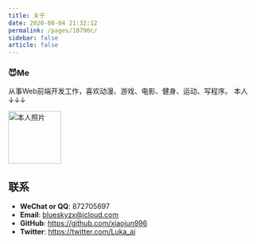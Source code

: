 ```yaml
---
title: 关于
date: 2020-08-04 21:32:12
permalink: /pages/10790c/
sidebar: false
article: false
---
```



### 😈Me
从事Web前端开发工作，喜欢动漫、游戏、电影、健身、运动、写程序。 本人↓↓↓

<img src='https://cdn.jsdelivr.net/gh/xiaojun996/CDN/images/wechat-img.png' alt='本人照片' style="width:106px;">


## 联系

- **WeChat or QQ**: <a :href="qqUrl">872705697</a>
- **Email**:  <a href="mailto:872705697@qq.com">blueskyzx@icloud.com</a>
- **GitHub**: <https://github.com/xiaojun996>
- **Twitter**: <https://twitter.com/Luka_ai>

<script>
  export default {
    data(){
      return {
        qqUrl: 'tencent://message/?uin=872705697&Site=&Menu=yes' 
      }
    },
    mounted(){
      const flag =  navigator.userAgent.match(/(phone|pad|pod|iPhone|iPod|ios|iPad|Android|Mobile|BlackBerry|IEMobile|MQQBrowser|JUC|Fennec|wOSBrowser|BrowserNG|WebOS|Symbian|Windows Phone)/i);
      if(flag){
        this.qqUrl = 'mqqwpa://im/chat?chat_type=wpa&uin=872705697&version=1&src_type=web&web_src=oicqzone.com'
      }
    }
  }
</script>           
